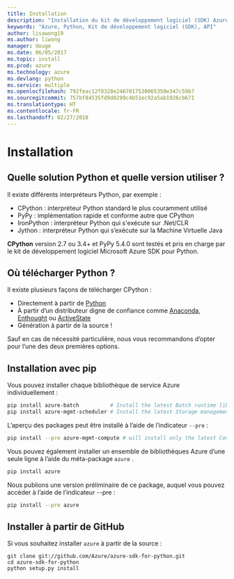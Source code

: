 ```yaml
---
title: Installation
description: "Installation du kit de développement logiciel (SDK) Azure pour Python"
keywords: "Azure, Python, Kit de développement logiciel (SDK), API"
author: lisawong19
ms.author: liwong
manager: douge
ms.date: 06/05/2017
ms.topic: install
ms.prod: azure
ms.technology: azure
ms.devlang: python
ms.service: multiple
ms.openlocfilehash: 792feac12f8328e2467017530065350e347c59b7
ms.sourcegitcommit: 757bf84535fd9d8299c4b51ec92a5ab1926cb671
ms.translationtype: HT
ms.contentlocale: fr-FR
ms.lasthandoff: 02/27/2018
---
```

# <a name="installation"></a>Installation

## <a name="which-python-and-which-version-to-use"></a>Quelle solution Python et quelle version utiliser ?
Il existe différents interpréteurs Python, par exemple :

* CPython : interpréteur Python standard le plus couramment utilisé
* PyPy : implémentation rapide et conforme autre que CPython
* IronPython : interpréteur Python qui s'exécute sur .Net/CLR
* Jython : interpréteur Python qui s’exécute sur la Machine Virtuelle Java

**CPython** version 2.7 ou 3.4+ et PyPy 5.4.0 sont testés et pris en charge par le kit de développement logiciel Microsoft Azure SDK pour Python.

## <a name="where-to-get-python"></a>Où télécharger Python ?
Il existe plusieurs façons de télécharger CPython :

* Directement à partir de [Python](https://www.python.org/)
* À partir d’un distributeur digne de confiance comme [Anaconda](https://www.anaconda.com/), [Enthought](https://www.enthought.com/) ou [ActiveState](https://www.activestate.com/)
* Génération à partir de la source !

Sauf en cas de nécessité particulière, nous vous recommandons d’opter pour l’une des deux premières options.

## <a name="installation-with-pip"></a>Installation avec pip

Vous pouvez installer chaque bibliothèque de service Azure individuellement :

```bash
pip install azure-batch          # Install the latest Batch runtime library
pip install azure-mgmt-scheduler # Install the latest Storage management library
```

L’aperçu des packages peut être installé à l’aide de l’indicateur `--pre` :

```bash
pip install --pre azure-mgmt-compute # will install only the latest Compute Management library
```

Vous pouvez également installer un ensemble de bibliothèques Azure d’une seule ligne à l’aide du méta-package `azure` .

```bash
pip install azure
```

Nous publions une version préliminaire de ce package, auquel vous pouvez accéder à l’aide de l’indicateur --pre :

```bash
pip install --pre azure
```

## <a name="install-from-github"></a>Installer à partir de GitHub

Si vous souhaitez installer `azure` à partir de la source :

    git clone git://github.com/Azure/azure-sdk-for-python.git
    cd azure-sdk-for-python
    python setup.py install